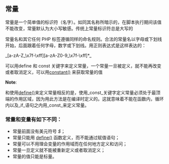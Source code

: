 ## 常量

常量是一个简单值的标识符（名字）。如同其名称所暗示的，在脚本执行期间该值不能改变，常量默认为大小写敏感。传统上常量标识符总是大写的

常量名和其它任何 PHP 标签遵循同样的命名规则。合法的常量名以字母或下划线开始，后面跟着任何字母，数字或下划线。用正则表达式是这样表达的：

_\[a-zA-Z\_\x7f-\xff\]\[a-zA-Z0-9\_\x7f-\xff\]\*\_

可以用define 和 const 关键字来定义常量，一个常量一旦被定义，就不能再改变或者取消定义，可以用[constant\(\)](http://php.net/manual/zh/function.constant.php) 来获取常量的值

**Note**:

和使用[define\(\)](http://php.net/manual/zh/function.define.php)来定义常量相反的是，使用_const_关键字定义常量必须处于最顶端的作用区域，因为用此方法是在编译时定义的。这就意味着不能在函数内，循环内以及_if_语句之内用_const_来定义常量。

### 常量和变量有如下不同：

* 常量前面没有美元符号 _$_；
* 常量只能用 [define\(\)](http://php.net/manual/zh/function.define.php) 函数定义，而不能通过赋值语句；
* 常量可以不用理会变量的作用域而在任何地方定义和访问；
* 常量一旦定义就不能被重新定义或者取消定义；
* 常量的值只能是标量。



